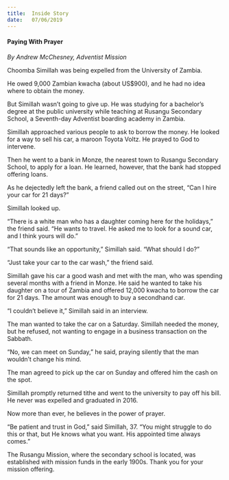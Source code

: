 ```yaml
---
title:  Inside Story
date:   07/06/2019
---
```


#### Paying With Prayer

_By Andrew McChesney, Adventist Mission_

Choomba Simillah was being expelled from the University of Zambia.

He owed 9,000 Zambian kwacha (about US$900), and he had no idea where to obtain the money.

But Simillah wasn’t going to give up. He was studying for a bachelor’s degree at the public university while teaching at Rusangu Secondary School, a Seventh-day Adventist boarding academy in Zambia. 

Simillah approached various people to ask to borrow the money. He looked for a way to sell his car, a maroon Toyota Voltz. He prayed to God to intervene.

Then he went to a bank in Monze, the nearest town to Rusangu Secondary School, to apply for a loan. He learned, however, that the bank had stopped offering loans.

As he dejectedly left the bank, a friend called out on the street, “Can I hire your car for 21 days?”

Simillah looked up.

“There is a white man who has a daughter coming here for the holidays,” the friend said. “He wants to travel. He asked me to look for a sound car, and I think yours will do.”

“That sounds like an opportunity,” Simillah said. “What should I do?”

“Just take your car to the car wash,” the friend said.

Simillah gave his car a good wash and met with the man, who was spending several months with a friend in Monze. He said he wanted to take his daughter on a tour of Zambia and offered 12,000 kwacha to borrow the car for 21 days. The amount was enough to buy a secondhand car.

“I couldn’t believe it,” Simillah said in an interview.

The man wanted to take the car on a Saturday. Simillah needed the money, but he refused, not wanting to engage in a business transaction on the Sabbath.

“No, we can meet on Sunday,” he said, praying silently that the man wouldn’t change his mind.

The man agreed to pick up the car on Sunday and offered him the cash on the spot.

Simillah promptly returned tithe and went to the university to pay off his bill. He never was expelled and graduated in 2016.

Now more than ever, he believes in the power of prayer.

“Be patient and trust in God,” said Simillah, 37. “You might struggle to do this or that, but He knows what you want. His appointed time always comes.”

The Rusangu Mission, where the secondary school is located, was established with mission funds in the early 1900s. Thank you for your mission offering.